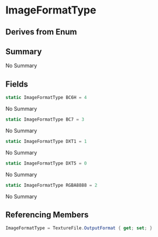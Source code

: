 # ImageFormatType

## Derives from Enum

## Summary

No Summary
## Fields

```c#
static ImageFormatType BC6H = 4
```
No Summary
```c#
static ImageFormatType BC7 = 3
```
No Summary
```c#
static ImageFormatType DXT1 = 1
```
No Summary
```c#
static ImageFormatType DXT5 = 0
```
No Summary
```c#
static ImageFormatType RGBA8888 = 2
```
No Summary
## Referencing Members

```c#
ImageFormatType = TextureFile.OutputFormat { get; set; } 
```
